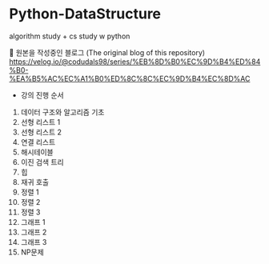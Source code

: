 # Python-DataStructure
algorithm study + cs study w python 

📖 원본을 작성중인 블로그 (The original blog of this repository)
https://velog.io/@codudals98/series/%EB%8D%B0%EC%9D%B4%ED%84%B0-%EA%B5%AC%EC%A1%B0%ED%8C%8C%EC%9D%B4%EC%8D%AC

* 강의 진행 순서
1. 데이터 구조와 알고리즘 기초
2. 선형 리스트 1
3. 선형 리스트 2
4. 연결 리스트
5. 해시테이블
6. 이진 검색 트리
7. 힙
8. 재귀 호출
9. 정렬 1
10. 정렬 2
11. 정렬 3
12. 그래프 1
13. 그래프 2
14. 그래프 3
15. NP문제
